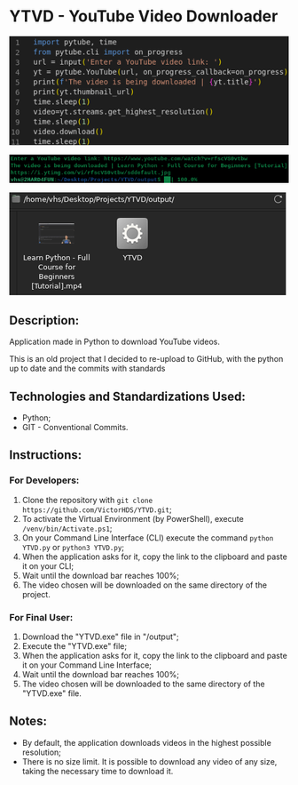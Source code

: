 # YTVD - YouTube Video Downloader

!["Index" Page](./screenshots/Screenshot_Code.png)

!["Index" Page](./screenshots/Screenshot_CLI.png)

!["Index" Page](./screenshots/Screenshot_Example.png)

## Description:
Application made in Python to download YouTube videos. 

This is an old project that I decided to re-upload to GitHub, with the python up to date and the commits with standards

## Technologies and Standardizations Used:
* Python;
* GIT - Conventional Commits.

## Instructions:

### For Developers:
1. Clone the repository with `git clone https://github.com/VictorHDS/YTVD.git`;
2. To activate the Virtual Environment (by PowerShell), execute `/venv/bin/Activate.ps1`;
3. On your Command Line Interface (CLI) execute the command `python YTVD.py` or `python3 YTVD.py`;
4. When the application asks for it, copy the link to the clipboard and paste it on your CLI;
5. Wait until the download bar reaches 100%;
6. The video chosen will be downloaded on the same directory of the project.

### For Final User:
1. Download the "YTVD.exe" file in "/output";
2. Execute the "YTVD.exe" file;
3. When the application asks for it, copy the link to the clipboard and paste it on your Command Line Interface;
4. Wait until the download bar reaches 100%;
5. The video chosen will be downloaded to the same directory of the "YTVD.exe" file.

## Notes:
* By default, the application downloads videos in the highest possible resolution;
* There is no size limit. It is possible to download any video of any size, taking the necessary time to download it.